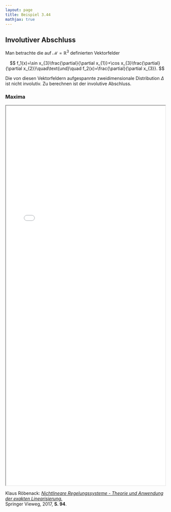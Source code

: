 ```yaml
---
layout: page
title: Beispiel 3.44
mathjax: true
---
```


## Involutiver Abschluss

Man betrachte die auf $\mathcal{M}=\mathbb{R}^{3}$
definierten Vektorfelder 

$$
f_1(x)=\sin x_{3}\frac{\partial}{\partial x_{1}}+\cos x_{3}\frac{\partial}{\partial x_{2}}\quad\text{und}\quad 
f_2(x)=\frac{\partial}{\partial x_{3}}.
$$

Die von diesen Vektorfeldern aufgespannte zweidimensionale Distribution $\Delta$ ist nicht involutiv. Zu berechnen ist der involutive Abschluss.

### Maxima

<iframe src="Involutiv_Abschluss.html" width="100%" height="1200"></iframe>

Klaus Röbenack:
[*Nichtlineare Regelungssysteme - Theorie und Anwendung der exakten Linearisierung.*](https://link.springer.com/book/10.1007/978-3-662-44091-9)   
Springer Vieweg, 2017, **S. 94**.

